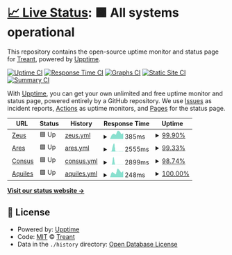 # [📈 Live Status](https://treant-io.github.io/status): <!--live status--> **🟩 All systems operational**

This repository contains the open-source uptime monitor and status page for [Treant](treant.io), powered by [Upptime](https://github.com/upptime/upptime).

[![Uptime CI](https://github.com/treant-io/status/workflows/Uptime%20CI/badge.svg)](https://github.com/treant-io/status/actions?query=workflow%3A%22Uptime+CI%22)
[![Response Time CI](https://github.com/treant-io/status/workflows/Response%20Time%20CI/badge.svg)](https://github.com/treant-io/status/actions?query=workflow%3A%22Response+Time+CI%22)
[![Graphs CI](https://github.com/treant-io/status/workflows/Graphs%20CI/badge.svg)](https://github.com/treant-io/status/actions?query=workflow%3A%22Graphs+CI%22)
[![Static Site CI](https://github.com/treant-io/status/workflows/Static%20Site%20CI/badge.svg)](https://github.com/treant-io/status/actions?query=workflow%3A%22Static+Site+CI%22)
[![Summary CI](https://github.com/treant-io/status/workflows/Summary%20CI/badge.svg)](https://github.com/treant-io/status/actions?query=workflow%3A%22Summary+CI%22)

With [Upptime](https://upptime.js.org), you can get your own unlimited and free uptime monitor and status page, powered entirely by a GitHub repository. We use [Issues](https://github.com/treant-io/status/issues) as incident reports, [Actions](https://github.com/treant-io/status/actions) as uptime monitors, and [Pages](https://treant-io.github.io/status) for the status page.

<!--start: status pages-->
<!-- This summary is generated by Upptime (https://github.com/upptime/upptime) -->
<!-- Do not edit this manually, your changes will be overwritten -->
<!-- prettier-ignore -->
| URL | Status | History | Response Time | Uptime |
| --- | ------ | ------- | ------------- | ------ |
| <img alt="" src="https://favicons.githubusercontent.com/gateway.treant.io" height="13"> [Zeus](https://gateway.treant.io/health/zeus) | 🟩 Up | [zeus.yml](https://github.com/treant-io/status/commits/HEAD/history/zeus.yml) | <details><summary><img alt="Response time graph" src="./graphs/zeus/response-time-week.png" height="20"> 385ms</summary><br><a href="https://treant-io.github.io/status/history/zeus"><img alt="Response time 1114" src="https://img.shields.io/endpoint?url=https%3A%2F%2Fraw.githubusercontent.com%2Ftreant-io%2Fstatus%2FHEAD%2Fapi%2Fzeus%2Fresponse-time.json"></a><br><a href="https://treant-io.github.io/status/history/zeus"><img alt="24-hour response time 399" src="https://img.shields.io/endpoint?url=https%3A%2F%2Fraw.githubusercontent.com%2Ftreant-io%2Fstatus%2FHEAD%2Fapi%2Fzeus%2Fresponse-time-day.json"></a><br><a href="https://treant-io.github.io/status/history/zeus"><img alt="7-day response time 385" src="https://img.shields.io/endpoint?url=https%3A%2F%2Fraw.githubusercontent.com%2Ftreant-io%2Fstatus%2FHEAD%2Fapi%2Fzeus%2Fresponse-time-week.json"></a><br><a href="https://treant-io.github.io/status/history/zeus"><img alt="30-day response time 1166" src="https://img.shields.io/endpoint?url=https%3A%2F%2Fraw.githubusercontent.com%2Ftreant-io%2Fstatus%2FHEAD%2Fapi%2Fzeus%2Fresponse-time-month.json"></a><br><a href="https://treant-io.github.io/status/history/zeus"><img alt="1-year response time 1114" src="https://img.shields.io/endpoint?url=https%3A%2F%2Fraw.githubusercontent.com%2Ftreant-io%2Fstatus%2FHEAD%2Fapi%2Fzeus%2Fresponse-time-year.json"></a></details> | <details><summary><a href="https://treant-io.github.io/status/history/zeus">99.90%</a></summary><a href="https://treant-io.github.io/status/history/zeus"><img alt="All-time uptime 99.69%" src="https://img.shields.io/endpoint?url=https%3A%2F%2Fraw.githubusercontent.com%2Ftreant-io%2Fstatus%2FHEAD%2Fapi%2Fzeus%2Fuptime.json"></a><br><a href="https://treant-io.github.io/status/history/zeus"><img alt="24-hour uptime 99.32%" src="https://img.shields.io/endpoint?url=https%3A%2F%2Fraw.githubusercontent.com%2Ftreant-io%2Fstatus%2FHEAD%2Fapi%2Fzeus%2Fuptime-day.json"></a><br><a href="https://treant-io.github.io/status/history/zeus"><img alt="7-day uptime 99.90%" src="https://img.shields.io/endpoint?url=https%3A%2F%2Fraw.githubusercontent.com%2Ftreant-io%2Fstatus%2FHEAD%2Fapi%2Fzeus%2Fuptime-week.json"></a><br><a href="https://treant-io.github.io/status/history/zeus"><img alt="30-day uptime 99.65%" src="https://img.shields.io/endpoint?url=https%3A%2F%2Fraw.githubusercontent.com%2Ftreant-io%2Fstatus%2FHEAD%2Fapi%2Fzeus%2Fuptime-month.json"></a><br><a href="https://treant-io.github.io/status/history/zeus"><img alt="1-year uptime 99.69%" src="https://img.shields.io/endpoint?url=https%3A%2F%2Fraw.githubusercontent.com%2Ftreant-io%2Fstatus%2FHEAD%2Fapi%2Fzeus%2Fuptime-year.json"></a></details>
| <img alt="" src="https://favicons.githubusercontent.com/gateway.treant.io" height="13"> [Ares](https://gateway.treant.io/health/ares) | 🟩 Up | [ares.yml](https://github.com/treant-io/status/commits/HEAD/history/ares.yml) | <details><summary><img alt="Response time graph" src="./graphs/ares/response-time-week.png" height="20"> 2555ms</summary><br><a href="https://treant-io.github.io/status/history/ares"><img alt="Response time 477" src="https://img.shields.io/endpoint?url=https%3A%2F%2Fraw.githubusercontent.com%2Ftreant-io%2Fstatus%2FHEAD%2Fapi%2Fares%2Fresponse-time.json"></a><br><a href="https://treant-io.github.io/status/history/ares"><img alt="24-hour response time 159" src="https://img.shields.io/endpoint?url=https%3A%2F%2Fraw.githubusercontent.com%2Ftreant-io%2Fstatus%2FHEAD%2Fapi%2Fares%2Fresponse-time-day.json"></a><br><a href="https://treant-io.github.io/status/history/ares"><img alt="7-day response time 2555" src="https://img.shields.io/endpoint?url=https%3A%2F%2Fraw.githubusercontent.com%2Ftreant-io%2Fstatus%2FHEAD%2Fapi%2Fares%2Fresponse-time-week.json"></a><br><a href="https://treant-io.github.io/status/history/ares"><img alt="30-day response time 679" src="https://img.shields.io/endpoint?url=https%3A%2F%2Fraw.githubusercontent.com%2Ftreant-io%2Fstatus%2FHEAD%2Fapi%2Fares%2Fresponse-time-month.json"></a><br><a href="https://treant-io.github.io/status/history/ares"><img alt="1-year response time 477" src="https://img.shields.io/endpoint?url=https%3A%2F%2Fraw.githubusercontent.com%2Ftreant-io%2Fstatus%2FHEAD%2Fapi%2Fares%2Fresponse-time-year.json"></a></details> | <details><summary><a href="https://treant-io.github.io/status/history/ares">99.33%</a></summary><a href="https://treant-io.github.io/status/history/ares"><img alt="All-time uptime 99.61%" src="https://img.shields.io/endpoint?url=https%3A%2F%2Fraw.githubusercontent.com%2Ftreant-io%2Fstatus%2FHEAD%2Fapi%2Fares%2Fuptime.json"></a><br><a href="https://treant-io.github.io/status/history/ares"><img alt="24-hour uptime 99.35%" src="https://img.shields.io/endpoint?url=https%3A%2F%2Fraw.githubusercontent.com%2Ftreant-io%2Fstatus%2FHEAD%2Fapi%2Fares%2Fuptime-day.json"></a><br><a href="https://treant-io.github.io/status/history/ares"><img alt="7-day uptime 99.33%" src="https://img.shields.io/endpoint?url=https%3A%2F%2Fraw.githubusercontent.com%2Ftreant-io%2Fstatus%2FHEAD%2Fapi%2Fares%2Fuptime-week.json"></a><br><a href="https://treant-io.github.io/status/history/ares"><img alt="30-day uptime 99.51%" src="https://img.shields.io/endpoint?url=https%3A%2F%2Fraw.githubusercontent.com%2Ftreant-io%2Fstatus%2FHEAD%2Fapi%2Fares%2Fuptime-month.json"></a><br><a href="https://treant-io.github.io/status/history/ares"><img alt="1-year uptime 99.61%" src="https://img.shields.io/endpoint?url=https%3A%2F%2Fraw.githubusercontent.com%2Ftreant-io%2Fstatus%2FHEAD%2Fapi%2Fares%2Fuptime-year.json"></a></details>
| <img alt="" src="https://favicons.githubusercontent.com/gateway.treant.io" height="13"> [Consus](https://gateway.treant.io/health/consus) | 🟩 Up | [consus.yml](https://github.com/treant-io/status/commits/HEAD/history/consus.yml) | <details><summary><img alt="Response time graph" src="./graphs/consus/response-time-week.png" height="20"> 2899ms</summary><br><a href="https://treant-io.github.io/status/history/consus"><img alt="Response time 442" src="https://img.shields.io/endpoint?url=https%3A%2F%2Fraw.githubusercontent.com%2Ftreant-io%2Fstatus%2FHEAD%2Fapi%2Fconsus%2Fresponse-time.json"></a><br><a href="https://treant-io.github.io/status/history/consus"><img alt="24-hour response time 127" src="https://img.shields.io/endpoint?url=https%3A%2F%2Fraw.githubusercontent.com%2Ftreant-io%2Fstatus%2FHEAD%2Fapi%2Fconsus%2Fresponse-time-day.json"></a><br><a href="https://treant-io.github.io/status/history/consus"><img alt="7-day response time 2899" src="https://img.shields.io/endpoint?url=https%3A%2F%2Fraw.githubusercontent.com%2Ftreant-io%2Fstatus%2FHEAD%2Fapi%2Fconsus%2Fresponse-time-week.json"></a><br><a href="https://treant-io.github.io/status/history/consus"><img alt="30-day response time 645" src="https://img.shields.io/endpoint?url=https%3A%2F%2Fraw.githubusercontent.com%2Ftreant-io%2Fstatus%2FHEAD%2Fapi%2Fconsus%2Fresponse-time-month.json"></a><br><a href="https://treant-io.github.io/status/history/consus"><img alt="1-year response time 442" src="https://img.shields.io/endpoint?url=https%3A%2F%2Fraw.githubusercontent.com%2Ftreant-io%2Fstatus%2FHEAD%2Fapi%2Fconsus%2Fresponse-time-year.json"></a></details> | <details><summary><a href="https://treant-io.github.io/status/history/consus">98.74%</a></summary><a href="https://treant-io.github.io/status/history/consus"><img alt="All-time uptime 98.07%" src="https://img.shields.io/endpoint?url=https%3A%2F%2Fraw.githubusercontent.com%2Ftreant-io%2Fstatus%2FHEAD%2Fapi%2Fconsus%2Fuptime.json"></a><br><a href="https://treant-io.github.io/status/history/consus"><img alt="24-hour uptime 99.39%" src="https://img.shields.io/endpoint?url=https%3A%2F%2Fraw.githubusercontent.com%2Ftreant-io%2Fstatus%2FHEAD%2Fapi%2Fconsus%2Fuptime-day.json"></a><br><a href="https://treant-io.github.io/status/history/consus"><img alt="7-day uptime 98.74%" src="https://img.shields.io/endpoint?url=https%3A%2F%2Fraw.githubusercontent.com%2Ftreant-io%2Fstatus%2FHEAD%2Fapi%2Fconsus%2Fuptime-week.json"></a><br><a href="https://treant-io.github.io/status/history/consus"><img alt="30-day uptime 99.40%" src="https://img.shields.io/endpoint?url=https%3A%2F%2Fraw.githubusercontent.com%2Ftreant-io%2Fstatus%2FHEAD%2Fapi%2Fconsus%2Fuptime-month.json"></a><br><a href="https://treant-io.github.io/status/history/consus"><img alt="1-year uptime 98.07%" src="https://img.shields.io/endpoint?url=https%3A%2F%2Fraw.githubusercontent.com%2Ftreant-io%2Fstatus%2FHEAD%2Fapi%2Fconsus%2Fuptime-year.json"></a></details>
| <img alt="" src="https://favicons.githubusercontent.com/app.treant.io" height="13"> [Aquiles](https://app.treant.io) | 🟩 Up | [aquiles.yml](https://github.com/treant-io/status/commits/HEAD/history/aquiles.yml) | <details><summary><img alt="Response time graph" src="./graphs/aquiles/response-time-week.png" height="20"> 248ms</summary><br><a href="https://treant-io.github.io/status/history/aquiles"><img alt="Response time 281" src="https://img.shields.io/endpoint?url=https%3A%2F%2Fraw.githubusercontent.com%2Ftreant-io%2Fstatus%2FHEAD%2Fapi%2Faquiles%2Fresponse-time.json"></a><br><a href="https://treant-io.github.io/status/history/aquiles"><img alt="24-hour response time 278" src="https://img.shields.io/endpoint?url=https%3A%2F%2Fraw.githubusercontent.com%2Ftreant-io%2Fstatus%2FHEAD%2Fapi%2Faquiles%2Fresponse-time-day.json"></a><br><a href="https://treant-io.github.io/status/history/aquiles"><img alt="7-day response time 248" src="https://img.shields.io/endpoint?url=https%3A%2F%2Fraw.githubusercontent.com%2Ftreant-io%2Fstatus%2FHEAD%2Fapi%2Faquiles%2Fresponse-time-week.json"></a><br><a href="https://treant-io.github.io/status/history/aquiles"><img alt="30-day response time 233" src="https://img.shields.io/endpoint?url=https%3A%2F%2Fraw.githubusercontent.com%2Ftreant-io%2Fstatus%2FHEAD%2Fapi%2Faquiles%2Fresponse-time-month.json"></a><br><a href="https://treant-io.github.io/status/history/aquiles"><img alt="1-year response time 281" src="https://img.shields.io/endpoint?url=https%3A%2F%2Fraw.githubusercontent.com%2Ftreant-io%2Fstatus%2FHEAD%2Fapi%2Faquiles%2Fresponse-time-year.json"></a></details> | <details><summary><a href="https://treant-io.github.io/status/history/aquiles">100.00%</a></summary><a href="https://treant-io.github.io/status/history/aquiles"><img alt="All-time uptime 99.96%" src="https://img.shields.io/endpoint?url=https%3A%2F%2Fraw.githubusercontent.com%2Ftreant-io%2Fstatus%2FHEAD%2Fapi%2Faquiles%2Fuptime.json"></a><br><a href="https://treant-io.github.io/status/history/aquiles"><img alt="24-hour uptime 100.00%" src="https://img.shields.io/endpoint?url=https%3A%2F%2Fraw.githubusercontent.com%2Ftreant-io%2Fstatus%2FHEAD%2Fapi%2Faquiles%2Fuptime-day.json"></a><br><a href="https://treant-io.github.io/status/history/aquiles"><img alt="7-day uptime 100.00%" src="https://img.shields.io/endpoint?url=https%3A%2F%2Fraw.githubusercontent.com%2Ftreant-io%2Fstatus%2FHEAD%2Fapi%2Faquiles%2Fuptime-week.json"></a><br><a href="https://treant-io.github.io/status/history/aquiles"><img alt="30-day uptime 99.95%" src="https://img.shields.io/endpoint?url=https%3A%2F%2Fraw.githubusercontent.com%2Ftreant-io%2Fstatus%2FHEAD%2Fapi%2Faquiles%2Fuptime-month.json"></a><br><a href="https://treant-io.github.io/status/history/aquiles"><img alt="1-year uptime 99.96%" src="https://img.shields.io/endpoint?url=https%3A%2F%2Fraw.githubusercontent.com%2Ftreant-io%2Fstatus%2FHEAD%2Fapi%2Faquiles%2Fuptime-year.json"></a></details>

<!--end: status pages-->

[**Visit our status website →**](https://treant-io.github.io/status)

## 📄 License

- Powered by: [Upptime](https://github.com/upptime/upptime)
- Code: [MIT](./LICENSE) © [Treant](treant.io)
- Data in the `./history` directory: [Open Database License](https://opendatacommons.org/licenses/odbl/1-0/)
